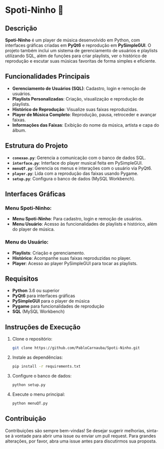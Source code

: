 # Spoti-Ninho 🎵

## Descrição

**Spoti-Ninho** é um player de música desenvolvido em Python, com interfaces gráficas criadas em **PyQt6** e reprodução em **PySimpleGUI**. O projeto também inclui um sistema de gerenciamento de usuários e playlists utilizando SQL, além de funções para criar playlists, ver o histórico de reprodução e escutar suas músicas favoritas de forma simples e eficiente.

## Funcionalidades Principais

- **Gerenciamento de Usuários (SQL)**: Cadastro, login e remoção de usuários.
- **Playlists Personalizadas**: Criação, visualização e reprodução de playlists.
- **Histórico de Reprodução**: Visualize suas faixas reproduzidas.
- **Player de Música Completo**: Reprodução, pausa, retroceder e avançar faixas.
- **Informações das Faixas**: Exibição do nome da música, artista e capa do álbum.

## Estrutura do Projeto

- **`conexao.py`**: Gerencia a comunicação com o banco de dados SQL.
- **`interface.py`**: Interface do player musical feita em PySimpleGUI.
- **`menuQT.py`**: Gerencia os menus e interações com o usuário via PyQt6.
- **`player.py`**: Lida com a reprodução das faixas usando Pygame.
- **`setup.py`**: Configura o banco de dados (MySQL Workbench).

## Interfaces Gráficas

### Menu Spoti-Ninho:
- **Menu Spoti-Ninho**: Para cadastro, login e remoção de usuários.
- **Menu Usuário**: Acesso às funcionalidades de playlists e histórico, além do player de música.

### Menu do Usuário:
- **Playlists**: Criação e gerenciamento.
- **Histórico**: Acompanhe suas faixas reproduzidas no player.
- **Player**: Acesso ao player PySimpleGUI para tocar as playlists.

## Requisitos

- **Python** 3.6 ou superior
- **PyQt6** para interfaces gráficas
- **PySimpleGUI** para o player de música
- **Pygame** para funcionalidades de reprodução
- **SQL** (MySQL Workbench)

## Instruções de Execução

1. Clone o repositório:
   ```bash
   git clone https://github.com/PabloCarnauba/Spoti-Ninho.git
   ```
2. Instale as dependências:
   ```bash
   pip install -r requirements.txt
   ```
3. Configure o banco de dados:
   ```bash
   python setup.py
   ```
4. Execute o menu principal:
   ```bash
   python menuQT.py
   ```

## Contribuição

Contribuições são sempre bem-vindas! Se desejar sugerir melhorias, sinta-se à vontade para abrir uma issue ou enviar um pull request. Para grandes alterações, por favor, abra uma issue antes para discutirmos sua proposta.